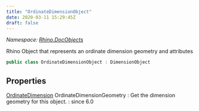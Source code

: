 ```yaml
---
title: "OrdinateDimensionObject"
date: 2020-03-11 15:29:45Z
draft: false
---
```


*Namespace: [Rhino.DocObjects](../)*

Rhino Object that represents an ordinate dimension geometry and attributes
```cs
public class OrdinateDimensionObject : DimensionObject
```
## Properties

[OrdinateDimension](/rhinocommon/rhino/geometry/ordinatedimension/) OrdinateDimensionGeometry
: Get the dimension geometry for this object.
: since 6.0
